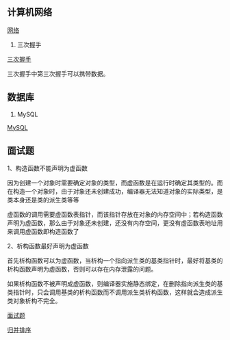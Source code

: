 ## 计算机网络

[网络](https://www.cxyxiaowu.com/13489.html)

1. 三次握手

[三次握手](https://www.cxyxiaowu.com/15668.html)

三次握手中第三次握手可以携带数据。


## 数据库
1. MySQL

[MySQL](https://www.cxyxiaowu.com/16302.html)

## 面试题
1、构造函数不能声明为虚函数

因为创建一个对象时需要确定对象的类型，而虚函数是在运行时确定其类型的。而在构造一个对象时，由于对象还未创建成功，编译器无法知道对象的实际类型，是类本身还是类的派生类等等

虚函数的调用需要虚函数表指针，而该指针存放在对象的内存空间中；若构造函数声明为虚函数，那么由于对象还未创建，还没有内存空间，更没有虚函数表地址用来调用虚函数即构造函数了


2、析构函数最好声明为虚函数

首先析构函数可以为虚函数，当析构一个指向派生类的基类指针时，最好将基类的析构函数声明为虚函数，否则可以存在内存泄露的问题。

如果析构函数不被声明成虚函数，则编译器实施静态绑定，在删除指向派生类的基类指针时，只会调用基类的析构函数而不调用派生类析构函数，这样就会造成派生类对象析构不完全。

[面试题](https://github.com/huihut/interview)

[归并排序](https://zhuanlan.zhihu.com/p/74820690)